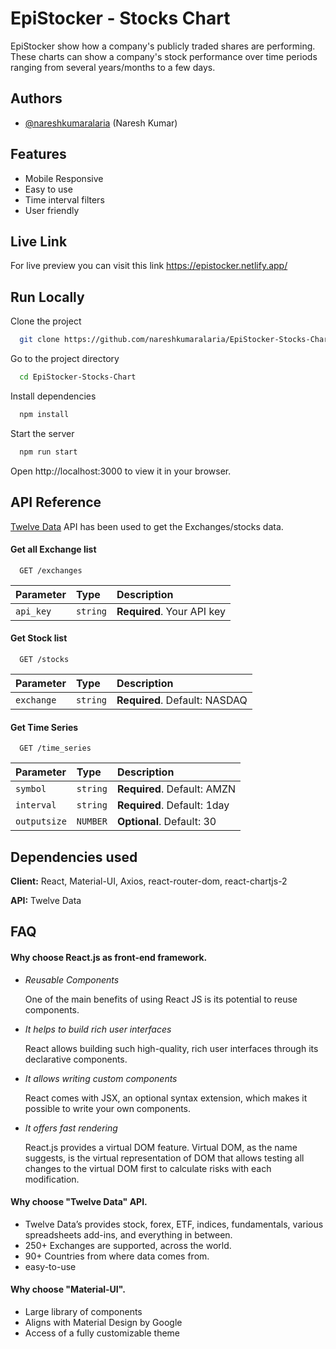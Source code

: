 
# EpiStocker - Stocks Chart

EpiStocker show how a company's publicly traded shares are performing. These charts can show a company's stock performance over time periods ranging from several years/months to a few days.
## Authors

- [@nareshkumaralaria](https://github.com/nareshkumaralaria) (Naresh Kumar)


## Features

- Mobile Responsive
- Easy to use
- Time interval filters
- User friendly


## Live Link

For live preview you can visit this link
https://epistocker.netlify.app/
## Run Locally

Clone the project

```bash
  git clone https://github.com/nareshkumaralaria/EpiStocker-Stocks-Chart.git
```

Go to the project directory

```bash
  cd EpiStocker-Stocks-Chart
```

Install dependencies

```bash
  npm install
```

Start the server

```bash
  npm run start
```

Open http://localhost:3000 to view it in your browser.
## API Reference

[Twelve Data](https://twelvedata.com/) API has been used to get the Exchanges/stocks data.

#### Get all Exchange list

```http
  GET /exchanges
```

| Parameter | Type     | Description                |
| :-------- | :------- | :------------------------- |
| `api_key` | `string` | **Required**. Your API key |

#### Get Stock list

```http
  GET /stocks
```

| Parameter | Type     | Description                       |
| :-------- | :------- | :-------------------------------- |
| `exchange`      | `string` | **Required**. Default: NASDAQ |

#### Get Time Series

```http
  GET /time_series
```

| Parameter | Type     | Description                       |
| :-------- | :------- | :-------------------------------- |
| `symbol`      | `string` | **Required**. Default: AMZN |
| `interval`      | `string` | **Required**. Default: 1day |
| `outputsize`      | `NUMBER` | **Optional**. Default: 30 |



## Dependencies used

**Client:** React, Material-UI, Axios, react-router-dom, react-chartjs-2

**API:** Twelve Data


## FAQ

#### Why choose React.js as front-end framework.

- *Reusable Components*

    One of the main benefits of using React JS is its potential 
    to reuse components.

- *It helps to build rich user interfaces*

    React allows building such high-quality, rich user 
    interfaces through its declarative components.

- *It allows writing custom components*

    React comes with JSX, an optional syntax extension, which 
    makes it possible to write your own components.

- *It offers fast rendering*

    React.js provides a virtual DOM feature. Virtual DOM, as the 
    name suggests, is the virtual representation of DOM that allows 
    testing all changes to the virtual DOM first to calculate 
    risks with each modification.

#### Why choose "Twelve Data" API.

-   Twelve Data’s provides stock, forex, ETF, indices, fundamentals, various spreadsheets add-ins, and everything in between.
-   250+ Exchanges are supported, across the world.
-   90+ Countries from where data comes from.
-   easy-to-use

#### Why choose "Material-UI".

-   Large library of components
-   Aligns with Material Design by Google
-   Access of a fully customizable theme
